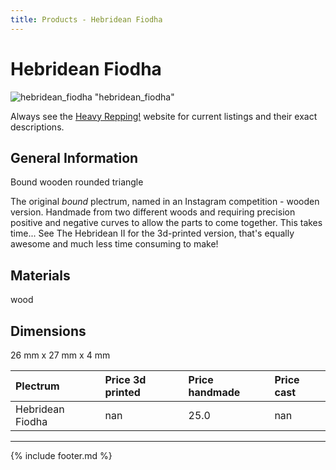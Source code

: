 ```yaml
---
title: Products - Hebridean Fiodha
---
```


# Hebridean Fiodha

![hebridean_fiodha](../assets/img/hebridean_fiodha.jpg) "hebridean_fiodha"

Always see the [Heavy Repping!](https://www.heavyrepping.com) website for current listings and their exact descriptions.

## General Information
Bound wooden rounded triangle

The original *bound* plectrum, named in an Instagram competition - wooden version. Handmade from two different woods and requiring precision positive and negative curves to allow the parts to come together. This takes time... See The Hebridean II for the 3d-printed version, that's equally awesome and much less time consuming to make!

## Materials
wood

## Dimensions
26 mm x 27 mm x 4 mm

| **Plectrum**                                        | **Price 3d printed**   | **Price handmade**   | **Price cast**   |
|:----------------------------------------------------|:-----------------------|:---------------------|:-----------------|
| Hebridean Fiodha                                          | nan               | 25.0             | nan         |

---

{% include footer.md %}